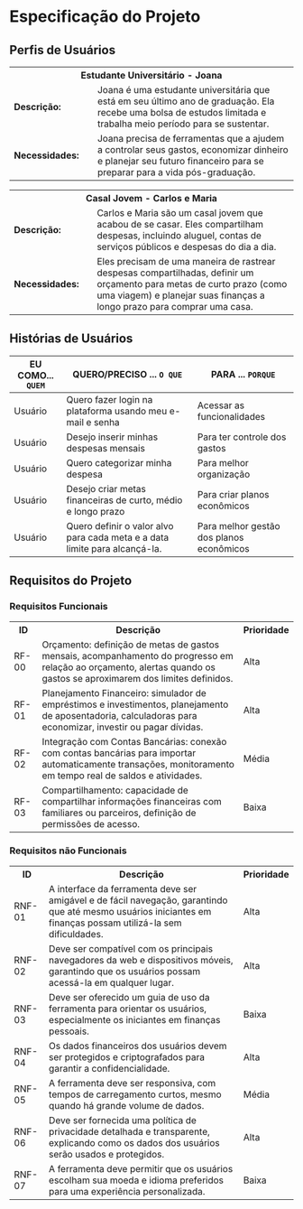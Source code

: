 # Especificação do Projeto

## Perfis de Usuários

<table>
<tbody>
<tr align=center>
<th colspan="2">Estudante Universitário - Joana</th>
</tr>
<tr>
<td width="150px"><b>Descrição:</b></td>
<td width="600px">Joana é uma estudante universitária que está em seu último ano de graduação. Ela recebe uma bolsa de estudos limitada e trabalha meio período para se sustentar.</td>
</tr>
<tr>
<td><b>Necessidades:</b></td>
<td>Joana precisa de ferramentas que a ajudem a controlar seus gastos, economizar dinheiro e planejar seu futuro financeiro para se preparar para a vida pós-graduação.</td>
</tr>
</tbody>
</table>

<table>
<tbody>
<tr align=center>
<th colspan="2">Casal Jovem - Carlos e Maria </th>
</tr>
<tr>
<td width="150px"><b>Descrição:</b></td>
<td width="600px">Carlos e Maria são um casal jovem que acabou de se casar. Eles compartilham despesas, incluindo aluguel, contas de serviços públicos e despesas do dia a dia.</td>
</tr>
<tr>
<td><b>Necessidades:</b></td>
<td>Eles precisam de uma maneira de rastrear despesas compartilhadas, definir um orçamento para metas de curto prazo (como uma viagem) e planejar suas finanças a longo prazo para comprar uma casa. </td>
</tr>
</tbody>
</table>


## Histórias de Usuários

|EU COMO... `QUEM`   | QUERO/PRECISO ... `O QUE` |PARA ... `PORQUE`                 |
|--------------------|---------------------------|----------------------------------|
| Usuário | Quero fazer login na plataforma usando meu e-mail e senha| Acessar as funcionalidades |
| Usuário | Desejo inserir minhas despesas mensais | Para ter controle dos gastos |
| Usuário | Quero categorizar minha despesa | Para melhor organização |
| Usuário | Desejo criar metas financeiras de curto, médio e longo prazo | Para criar planos econômicos |
| Usuário | Quero definir o valor alvo para cada meta e a data limite para alcançá-la. | Para melhor gestão dos planos econômicos |


## Requisitos do Projeto

### Requisitos Funcionais


<table>
  <tr>
    <th>ID</th>
    <th>Descrição</th>
    <th>Prioridade</th>
  </tr>
  <tr>
    <td>RF-00</td>
    <td>Orçamento: definição de metas de gastos mensais, acompanhamento do progresso em relação ao orçamento, alertas quando os gastos se aproximarem dos limites definidos.</td>
    <td>Alta</td>
  </tr>
  <tr>
    <td>RF-01</td>
    <td>Planejamento Financeiro: simulador de empréstimos e investimentos, planejamento de aposentadoria, calculadoras para economizar, investir ou pagar dívidas.</td>
    <td>Alta</td>
  </tr>
  <tr>
    <td>RF-02</td>
    <td>Integração com Contas Bancárias: conexão com contas bancárias para importar automaticamente transações, monitoramento em tempo real de saldos e atividades.</td>
    <td>Média</td>
  </tr>
  <tr>
    <td>RF-03</td>
    <td>Compartilhamento: capacidade de compartilhar informações financeiras com familiares ou parceiros, definição de permissões de acesso.</td>
    <td>Baixa</td>
  </tr>
</table>


### Requisitos não Funcionais

<table>
  <tr>
    <th>ID</th>
    <th>Descrição</th>
    <th>Prioridade</th>
  </tr>
  <tr>
    <td>RNF-01</td>
    <td>A interface da ferramenta deve ser amigável e de fácil navegação, garantindo que até mesmo usuários iniciantes em finanças possam utilizá-la sem dificuldades.</td>
    <td>Alta</td>
  </tr>
  <tr>
    <td>RNF-02</td>
    <td>Deve ser compatível com os principais navegadores da web e dispositivos móveis, garantindo que os usuários possam acessá-la em qualquer lugar.</td>
    <td>Alta</td>
  </tr>
  <tr>
    <td>RNF-03</td>
    <td>Deve ser oferecido um guia de uso da ferramenta para orientar os usuários, especialmente os iniciantes em finanças pessoais.</td>
    <td>Baixa</td>
  </tr>
  <tr>
    <td>RNF-04</td>
    <td>Os dados financeiros dos usuários devem ser protegidos e criptografados para garantir a confidencialidade.</td>
    <td>Alta</td>
  </tr>
  <tr>
    <td>RNF-05</td>
    <td>A ferramenta deve ser responsiva, com tempos de carregamento curtos, mesmo quando há grande volume de dados.</td>
    <td>Média</td>
  </tr>
  <tr>
    <td>RNF-06</td>
    <td>Deve ser fornecida uma política de privacidade detalhada e transparente, explicando como os dados dos usuários serão usados e protegidos.</td>
    <td>Alta</td>
  </tr>
  <tr>
    <td>RNF-07</td>
    <td>A ferramenta deve permitir que os usuários escolham sua moeda e idioma preferidos para uma experiência personalizada.</td>
    <td>Baixa</td>
  </tr>
</table>


